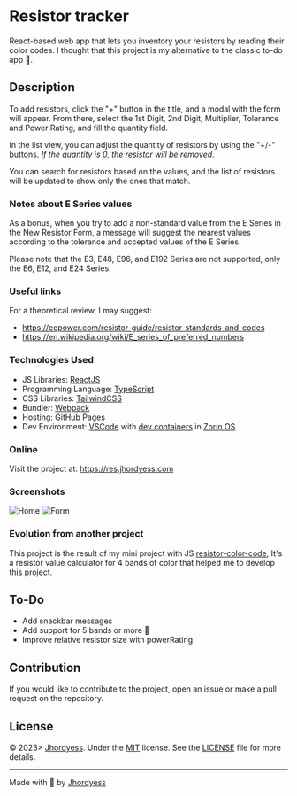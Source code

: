 # Resistor tracker

React-based web app that lets you inventory your resistors by reading their color codes. I thought that this project is my alternative to the classic to-do app 🥱.

## Description

To add resistors, click the "+" button in the title, and a modal with the form will appear. From there, select the 1st Digit, 2nd Digit, Multiplier, Tolerance and Power Rating, and fill the quantity field.

In the list view, you can adjust the quantity of resistors by using the "+/-" buttons. *If the quantity is 0, the resistor will be removed*.

You can search for resistors based on the values, and the list of resistors will be updated to show only the ones that match.

### Notes about E Series values

As a bonus, when you try to add a non-standard value from the E Series in the New Resistor Form, a message will suggest the nearest values according to the tolerance and accepted values of the E Series.

Please note that the E3, E48, E96, and E192 Series are not supported, only the E6, E12, and E24 Series.

### Useful links

For a theoretical review, I may suggest:

- <https://eepower.com/resistor-guide/resistor-standards-and-codes>
- <https://en.wikipedia.org/wiki/E_series_of_preferred_numbers>

### Technologies Used

- JS Libraries: [ReactJS](https://reactjs.org/)
- Programming Language: [TypeScript](https://www.typescriptlang.org/)
- CSS Libraries: [TailwindCSS](https://tailwindcss.com/)
- Bundler: [Webpack](https://webpack.js.org/)
- Hosting: [GitHub Pages](https://pages.github.com/)
- Dev Environment: [VSCode](https://code.visualstudio.com/) with [dev containers](https://code.visualstudio.com/docs/remote/containers) in [Zorin OS](https://zorinos.com/)

### Online

Visit the project at: <https://res.jhordyess.com>

### Screenshots

![Home](https://res.cloudinary.com/jhordyess/image/upload/v1682096760/resistor-color-code/resistor-tracker-home.png)
![Form](https://res.cloudinary.com/jhordyess/image/upload/v1682096760/resistor-color-code/resistor-tracker-form.png)

### Evolution from another project

This project is the result of my mini project with JS [resistor-color-code](https://github.com/jhordyess/resistor-color-code), It's a resistor value calculator for 4 bands of color that helped me to develop this project.

## To-Do

- Add snackbar messages
- Add support for 5 bands or more 🤔
- Improve relative resistor size with powerRating

## Contribution

If you would like to contribute to the project, open an issue or make a pull request on the repository.

## License

© 2023> [Jhordyess](https://github.com/jhordyess). Under the [MIT](https://choosealicense.com/licenses/mit/) license. See the [LICENSE](./LICENSE) file for more details.

---

Made with 💪 by [Jhordyess](https://www.jhordyess.com/)
